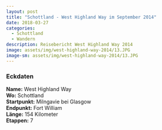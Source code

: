 ```yaml
---
layout: post
title: "Schottland - West Highland Way im September 2014"
date: 2018-03-27
categories:
  - Schottland
  - Wandern
description: Reisebericht West Highland Way 2014
image: assets/img/west-highland-way-2014/13.JPG
image-sm: assets/img/west-highland-way-2014/13.JPG
---
```

### Eckdaten
**Name:** West Highland Way<br/>
**Wo:** Schottland<br/>
**Startpunkt:** Milngavie bei Glasgow<br/>
**Endpunkt:** Fort William</br>
**Länge:** 154 Kilometer<br/>
**Etappen:** 7
